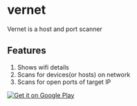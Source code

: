# vernet

Vernet is a host and port scanner

## Features

1. Shows wifi details
2. Scans for devices(or hosts) on network
3. Scans for open ports of target IP

<a href='https://play.google.com/store/apps/details?id=org.fsociety.vernet.store&pcampaignid=pcampaignidMKT-Other-global-all-co-prtnr-py-PartBadge-Mar2515-1'><img alt='Get it on Google Play' src='https://play.google.com/intl/en_us/badges/static/images/badges/en_badge_web_generic.png'/></a>
